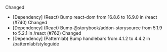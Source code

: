 Changed
- [Dependency] (React) Bump react-dom from 16.8.6 to 16.9.0 in /react (#740)
Changed
- [Dependency] (React) Bump @storybook/addon-storysource from 5.1.9 to 5.2.1 in /react (#762)
Changed
- [Dependency] (Patternlab) Bump handlebars from 4.1.2 to 4.4.2 in /patternlab/styleguide